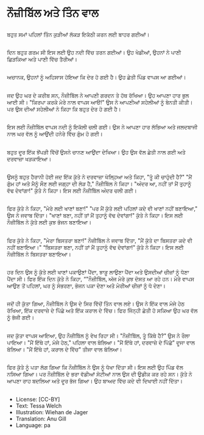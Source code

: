 # ਨੌਜ਼ੀਬਿੱਲ ਅਤੇ ਤਿੰਨ ਵਾਲ

##
ਬਹੁਤ ਸਮਾਂ ਪਹਿਲਾਂ ਤਿੰਨ ਕੁੜੀਆਂ ਲੱਕੜ ਇਕੱਠੀ ਕਰਨ ਲਈ ਬਾਹਰ ਗਈਆਂ।

##
ਦਿਨ ਬਹੁਤ ਗਰਮ ਸੀ ਇਸ ਲਈ ਉਹ ਨਦੀ ਵਿੱਚ ਤਰਨ ਗਈਆਂ। ਉਹ ਖੇਡੀਆਂ, ਉਹਨਾਂ ਨੇ ਪਾਣੀ ਛਿੜਕਿਆ ਅਤੇ ਪਾਣੀ ਵਿੱਚ ਤੈਰੀਆਂ।

##
ਅਚਾਨਕ, ਉਹਨਾਂ ਨੂੰ ਅਹਿਸਾਸ ਹੋਇਆ ਕਿ ਦੇਰ ਹੋ ਗਈ ਹੈ। ਉਹ ਛੇਤੀ ਪਿੰਡ ਵਾਪਸ ਆ ਗਈਆਂ।

##
ਜਦ ਉਹ ਘਰ ਦੇ ਕਰੀਬ ਸਨ, ਨੌਜ਼ੀਬਿੱਲ ਨੇ ਆਪਣੀ ਗਰਦਨ ਤੇ ਹੱਥ ਰੱਖਿਆ। ਉਹ ਆਪਣਾ ਹਾਰ ਭੁਲ ਆਈ ਸੀ। "ਕਿਰਪਾ ਕਰਕੇ ਮੇਰੇ ਨਾਲ ਵਾਪਸ ਆੳ!" ਉਸ ਨੇ ਆਪਣੀਆਂ ਸਹੇਲੀਆਂ ਨੂੰ ਬੇਨਤੀ ਕੀਤੀ। ਪਰ ਉਸ ਦੀਆਂ ਸਹੇਲੀਆਂ ਨੇ ਕਿਹਾ ਕਿ ਬਹੁਤ ਦੇਰ ਹੋ ਗਈ ਹੈ।

##
ਇਸ ਲਈ ਨੌਜ਼ੀਬਿੱਲ ਵਾਪਸ ਨਦੀ ਨੂੰ ਇਕੱਲੀ ਚਲੀ ਗਈ। ਉਸ ਨੇ ਆਪਣਾ ਹਾਰ ਲੱਭਿਆ ਅਤੇ ਜਲਦਬਾਜੀ ਨਾਲ ਘਰ ਵੱਲ ਨੂੰ ਆਉਂਦੀ ਹਨੇਰੇ ਵਿੱਚ ਗੁੰਮ ਹੋ ਗਈ।

##
ਬਹੁਤ ਦੂਰ ਇੱਕ ਝੋਂਪੜੀ ਵਿੱਚੋਂ ਉਸਨੇ ਚਾਨਣ ਆਉਂਦਾ ਦੇਖਿਆ। ਉਹ ਉਸ ਵੱਲ ਛੇਤੀ ਨਾਲ ਗਈ ਅਤੇ ਦਰਵਾਜ਼ਾ ਖੜਕਾਇਆ।

##
ਉਸਨੂੰ ਬਹੁਤ ਹੈਰਾਨੀ ਹੋਈ ਜਦ ਇੱਕ ਕੁੱਤੇ ਨੇ ਦਰਵਾਜ਼ਾ ਖੋਲ੍ਹਿਆ ਅਤੇ ਕਿਹਾ, "ਤੂੰ ਕੀ ਚਾਹੁੰਦੀ ਹੈ?" "ਮੈਂ ਗੁੰਮ ਹਾਂ ਅਤੇ ਮੈਨੂੰ ਸੌਣ ਲਈ ਜਗ੍ਹਾ ਦੀ ਲੋੜ ਹੈ," ਨੌਜ਼ੀਬਿੱਲ ਨੇ ਕਿਹਾ। "ਅੰਦਰ ਆ, ਨਹੀਂ ਤਾਂ ਮੈਂ ਤੁਹਾਨੂੰ ਵੱਢ ਦੇਵਾਂਗਾ!" ਕੁੱਤੇ ਨੇ ਕਿਹਾ। ਇਸ ਲਈ ਨੌਜ਼ੀਬਿੱਲ ਅੰਦਰ ਚਲੀ ਗਈ।

##
ਫਿਰ ਕੁੱਤੇ ਨੇ ਕਿਹਾ, "ਮੇਰੇ ਲਈ ਖਾਣਾਂ ਬਣਾ!" "ਪਰ ਮੈਂ ਕੁੱਤੇ ਲਈ ਪਹਿਲਾਂ ਕਦੇ ਵੀ ਖਾਣਾਂ ਨਹੀਂ ਬਣਾਇਆ," ਉਸ ਨੇ ਜਵਾਬ ਦਿੱਤਾ। "ਖਾਣਾਂ ਬਣਾ, ਨਹੀਂ ਤਾਂ ਮੈਂ ਤੁਹਾਨੂੰ ਵੱਢ ਦੇਵਾਂਗਾ!" ਕੁੱਤੇ ਨੇ ਕਿਹਾ। ਇਸ ਲਈ ਨੌਜ਼ੀਬਿੱਲ ਨੇ ਕੁੱਤੇ ਲਈ ਕੁਝ ਭੋਜਨ ਬਣਾਇਆ।

##
ਫਿਰ ਕੁੱਤੇ ਨੇ ਕਿਹਾ, "ਮੇਰਾ ਬਿਸਤਰਾ ਬਣਾ!" ਨੌਜ਼ੀਬਿੱਲ ਨੇ ਜਵਾਬ ਦਿੱਤਾ, "ਮੈਂ ਕੁੱਤੇ ਦਾ ਬਿਸਤਰਾ ਕਦੇ ਵੀ ਨਹੀਂ ਬਣਾਇਆ।" “ਬਿਸਤਰਾ ਬਣਾ, ਨਹੀਂ ਤਾਂ ਮੈਂ ਤੁਹਾਨੂੰ ਵੱਢ ਦੇਵਾਂਗਾ!" ਕੁੱਤੇ ਨੇ ਕਿਹਾ। ਇਸ ਲਈ ਨੌਜ਼ੀਬਿੱਲ ਨੇ ਬਿਸਤਰਾ ਬਣਾਇਆ।

##
ਹਰ ਦਿਨ ਉਸ ਨੂੰ ਕੁੱਤੇ ਲਈ ਖਾਣਾਂ ਪਕਾਉਣਾਂ ਪੈਂਦਾ, ਝਾੜੂ ਲਾਉਣਾ ਪੈਂਦਾ ਅਤੇ ਉਸਦੀਆਂ ਚੀਜ਼ਾਂ ਨੂੰ ਧੋਣਾ ਪੈਂਦਾ ਸੀ। ਫਿਰ ਇੱਕ ਦਿਨ ਕੁੱਤੇ ਨੇ ਕਿਹਾ, “"ਨੌਜ਼ੀਬਿੱਲ, ਅੱਜ ਮੇਰੇ ਕੁਝ ਦੋਸਤ ਆ ਰਹੇ ਹਨ। ਮੇਰੇ ਵਾਪਸ ਆਉਣ ਤੋਂ ਪਹਿਲਾਂ, ਘਰ ਨੂੰ ਸੰਭਰਣਾ, ਭੋਜਨ ਪਕਾ ਦੇਣਾ ਅਤੇ ਮੇਰੀਆਂ ਚੀਜ਼ਾਂ ਨੂੰ ਧੋ ਦੇਣਾ।

##
ਜਦੋਂ ਹੀ ਕੁੱਤਾ ਗਿਆ, ਨੌਜ਼ੀਬਿੱਲ ਨੇ ਉਸ ਦੇ ਸਿਰ ਵਿੱਚੋਂ ਤਿੰਨ ਵਾਲ ਲਏ। ਉਸ ਨੇ ਇੱਕ ਵਾਲ ਮੰਜੇ ਹੇਠ ਰੱਖਿਆ, ਇੱਕ ਦਰਵਾਜ਼ੇ ਦੇ ਪਿੱਛੇ ਅਤੇ ਇੱਕ ਕਰਾਲ ਦੇ ਵਿੱਚ। ਫਿਰ ਜਿੰਨ੍ਹੀ ਛੇਤੀ ਹੋ ਸਕਿਆ ਉਹ ਘਰ ਵੱਲ ਨੂੰ ਭੱਜੀ ਗਈ।

##
ਜਦ ਕੁੱਤਾ ਵਾਪਸ ਆਇਆ, ਉਹ ਨੌਜ਼ੀਬਿੱਲ ਨੂੰ ਵੇਖ ਰਿਹਾ ਸੀ। "ਨੌਜ਼ੀਬਿੱਲ, ਤੂੰ ਕਿੱਥੇ ਹੈ?" ਉਸ ਨੇ ਰੌਲਾ ਪਾਇਆ। "ਮੈਂ ਇੱਥੇ ਹਾਂ, ਮੰਜੇ ਹੇਠ," ਪਹਿਲਾ ਵਾਲ ਬੋਲਿਆ। "ਮੈਂ ਇੱਥੇ ਹਾਂ, ਦਰਵਾਜ਼ੇ ਦੇ ਪਿੱਛੇ" ਦੂਜਾ ਵਾਲ ਬੋਲਿਆ। "ਮੈਂ ਇੱਥੇ ਹਾਂ, ਕਰਾਲ ਦੇ ਵਿੱਚ" ਤੀਜਾ ਵਾਲ ਬੋਲਿਆ।

##
ਫਿਰ ਕੁੱਤੇ ਨੂੰ ਪਤਾ ਲੱਗ ਗਿਆ ਕਿ ਨੌਜ਼ੀਬਿੱਲ ਨੇ ਉਸ ਨੂੰ ਧੋਖਾ ਦਿੱਤਾ ਸੀ। ਇਸ ਲਈ ਉਹ ਪਿੰਡ ਵੱਲ ਨਸਿਆ ਗਿਆ। ਪਰ ਨੌਜ਼ੀਬਿੱਲ ਦੇ ਭਰਾ ਵੱਡੀਆਂ ਸੋਟੀਆਂ ਨਾਲ ਉਸ ਦੀ ਉਡੀਕ ਕਰ ਰਹੇ ਸਨ। ਕੁੱਤੇ ਨੇ ਆਪਣਾ ਰਾਹ ਬਦਲਿਆ ਅਤੇ ਦੂਰ ਭੱਜ ਗਿਆ। ਉਹ ਬਾਅਦ ਵਿੱਚ ਕਦੇ ਵੀ ਦਿਖਾਈ ਨਹੀਂ ਦਿੱਤਾ।

##
* License: [CC-BY]
* Text: Tessa Welch
* Illustration: Wiehan de Jager
* Translation: Anu Gill
* Language: pa
